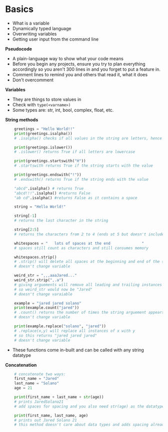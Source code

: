 # Basics

- What is a variable
- Dynamically typed language
- Overwriting variables
- Getting user input from the command line

**Pseudocode**
- A plain-language way to show what your code means
- Before you begin any projects, ensure you try to plan everything accordingly so you aren't 300 lines in and you forget to put a feature in.
- Comment lines to remind you and others that read it, what it does
- Don't overcomment

**Variables**
- They are things to store values in
- Check with ```type(<varname>)```
- Some types are: str, int, bool, complex, float, etc.

**String methods**

```python
    greetings = "Hello World!!"
    print(greetings.isalpha())
    # .isalpha() checks if all values in the string are letters, hence returns False

    print(greetings.islower())
    # .islower() returns True if all letters are lowercase

    print(greetings.startswith("H"))
    # .startswith returns True if the string starts with the value

    print(greetings.endswith("!"))
    # .endswith() returns True if the string ends with the value

    "abcd".isalpha() # returns True
    "abcd!!!".isalpha() #returns False
    "ab cd".isalpha() #returns False as it contains a space
```
```python
    string = "Hello World!"

    string[-1]
    # returns the last character in the string

    string[2:5]
    # returns the characters from 2 to 4 (ends at 5 but doesn't include it) 
```

```python
    whitespaces = "   lots of spaces at the end              "
    # spaces still count as characters and still consumes memory

    whitespaces.strip()
    # .strip() will delete all spaces at the beginning and end of the string
    # doesn't change variable

    weird_str = ",,,aaaJared..."
    weird_str.strip(",.a")
    # giving arguements will remove all leading and trailing instances of , . and a
    # so weird_str would now be "Jared"
    # doesn't change varaiable
```

```python
    example = "jared jared solano"
    print(example.count("jared"))
    # .count() returns the number of times the string arguement appears in the text
    # doesn't change variable

    print(example.replace("solano", "jared"))
    # .replace(x,y) will replace all instances of x with y
    # so this returns "jared jared jared"
    # doesn't change variable
```

- These functions come in-built and can be called with any string datatype

**Concatenation**
```python
    # concatenate two ways:
    first_name = "Jared"
    last_name = "Solano"
    age = 21

    print(first_name + last_name + str(age))
    # prints JaredSolano21
    # add spaces for spacing and you also need str(age) as the datatypes must be consistent when adding them 

    print(first_name, last_name, age)
    # prints out Jared Solano 21
    # this method doesn't care about data types and adds spacing already
```

